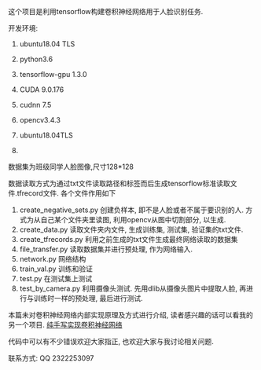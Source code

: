这个项目是利用tensorflow构建卷积神经网络用于人脸识别任务.

开发环境:

1. ubuntu18.04 TLS
2. python3.6
3. tensorflow-gpu 1.3.0
4. CUDA 9.0.176
5. cudnn 7.5
6. opencv3.4.3

1. ubuntu18.04TLS
2. 

数据集为班级同学人脸图像,尺寸128*128

数据读取方式为通过txt文件读取路径和标签而后生成tensorflow标准读取文件.tfrecord文件. 各个文件作用如下

1. create_negative_sets.py 创建负样本, 即不是人脸或者不属于要识别的人. 方式为从自己某个文件夹里读图, 利用opencv从图中切割部分, 以生成.
2. create_data.py 读取文件夹内文件, 生成训练集, 测试集, 验证集的txt文件.
3. create_tfrecords.py 利用之前生成的txt文件生成最终网络读取的数据集
4. file_transfer.py 读取数据集并进行预处理, 作为网络输入.
5. network.py 网络结构
6. train_val.py 训练和验证
7. test.py 在测试集上测试
8. test_by_camera.py 利用摄像头测试.  先用dlib从摄像头图片中提取人脸, 再进行与训练时一样的预处理, 最后进行测试.

本篇未对卷积神经网络内部实现原理及方式进行介绍, 读者感兴趣的话可以看我的另一个项目. [纯手写实现卷积神经网络](https://github.com/chst1/-c-) 

代码中可以有不少错误欢迎大家指正, 也欢迎大家与我讨论相关问题.

联系方式: QQ 2322253097



